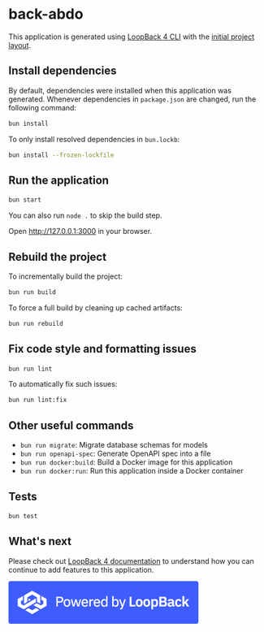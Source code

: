 # back-abdo

This application is generated using [LoopBack 4 CLI](https://loopback.io/doc/en/lb4/Command-line-interface.html) with the
[initial project layout](https://loopback.io/doc/en/lb4/Loopback-application-layout.html).

## Install dependencies

By default, dependencies were installed when this application was generated.
Whenever dependencies in `package.json` are changed, run the following command:

```sh
bun install
```

To only install resolved dependencies in `bun.lockb`:

```sh
bun install --frozen-lockfile
```

## Run the application

```sh
bun start
```

You can also run `node .` to skip the build step.

Open http://127.0.0.1:3000 in your browser.

## Rebuild the project

To incrementally build the project:

```sh
bun run build
```

To force a full build by cleaning up cached artifacts:

```sh
bun run rebuild
```

## Fix code style and formatting issues

```sh
bun run lint
```

To automatically fix such issues:

```sh
bun run lint:fix
```

## Other useful commands

- `bun run migrate`: Migrate database schemas for models
- `bun run openapi-spec`: Generate OpenAPI spec into a file
- `bun run docker:build`: Build a Docker image for this application
- `bun run docker:run`: Run this application inside a Docker container

## Tests

```sh
bun test
```

## What's next

Please check out [LoopBack 4 documentation](https://loopback.io/doc/en/lb4/) to
understand how you can continue to add features to this application.

[![LoopBack](<https://github.com/loopbackio/loopback-next/raw/master/docs/site/imgs/branding/Powered-by-LoopBack-Badge-(blue)-@2x.png>)](http://loopback.io/)

